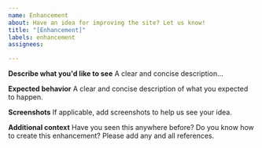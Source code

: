 ```yaml
---
name: Enhancement
about: Have an idea for improving the site? Let us know!
title: "[Enhancement]"
labels: enhancement
assignees:

---
```


**Describe what you'd like to see**
A clear and concise description...

**Expected behavior**
A clear and concise description of what you expected to happen.

**Screenshots**
If applicable, add screenshots to help us see your idea.

**Additional context**
Have you seen this anywhere before? Do you know how to create this enhancement? Please add any and all references.
